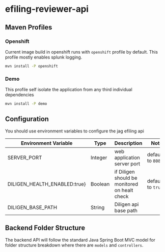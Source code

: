 # efiling-reviewer-api

## Maven Profiles

### Openshift

Current image build in openshift runs with `openshift` profile by default.
This profile mostly enables splunk logging.

```bash
mvn install -P openshift
```

### Demo

This profile self isolate the application from any third individual dependencies

```bash
mvn install -P demo
```

## Configuration

You should use environment variables to configure the jag efiling api

| Environment Variable            | Type    | Description                                  | Notes                          |
| ------------------------------- | ------- | -------------------------------------------- | ------------------------------ |
| SERVER_PORT                     | Integer | web application server port                  | defaulted to `8080`            |
| DILIGEN_HEALTH_ENABLED:true}    | Boolean | if Diligen should be monitored on healt check| defaulted to `true`            |
| DILIGEN_BASE_PATH               | String  | Diligen api base path                        |                                |

## Backend Folder Structure

The backend API will follow the standard Java Spring Boot MVC model for folder structure breakdown where there are `models` and `controllers`.
